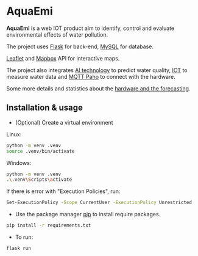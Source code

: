 # AquaEmi

**AquaEmi** is a web IOT product aim to identify, control and evaluate environmental effects of water pollution.

The project uses [Flask](https://flask.palletsprojects.com/en/2.3.x/) for back-end, [MySQL](https://www.mysql.com/) for database.

[Leaflet](https://leafletjs.com/) and [Mapbox](https://www.mapbox.com/) API for interactive maps. 

The project also integrates [AI technology](https://github.com/AIMasterRace/Aquaemi-ARIMA) to predict water quality, [IOT](https://github.com/AIMasterRace/AquaEmi_IoT) to measure water data and [MQTT Paho](https://pypi.org/project/paho-mqtt/) to connect with the hardware.

Some more details and statistics about the [hardware and the forecasting](https://docs.google.com/document/d/1TaorF_7x6znF8inQv3C-6PSgdkxXTADECVwlWkkH1LI/edit#heading=h.mggxvvj6fy1c).
## Installation & usage

- (Optional) Create a virtual environment

Linux:
```bash
python -m venv .venv
source .venv/bin/activate
```
    
Windows:
```bash
python -m venv .venv
.\.venv\Scripts\activate
```

If there is error with "Execution Policies", run:
```bash
Set-ExecutionPolicy -Scope CurrentUser -ExecutionPolicy Unrestricted
```

- Use the package manager [pip](https://pip.pypa.io/en/stable/) to install require packages.
```bash
pip install -r requirements.txt
```

- To run:
```bash
flask run 
```